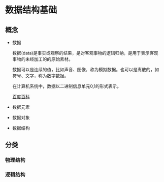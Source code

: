 # 数据结构基础

## 概念

- 数据

    数据(data)是事实或观察的结果，是对客观事物的逻辑归纳，是用于表示客观事物的未经加工的的原始素材。

    数据可以是连续的值，比如声音、图像，称为模拟数据。也可以是离散的，如符号、文字，称为数字数据。

    在计算机系统中，数据以二进制信息单元0,1的形式表示。
    
    [百度百科](https://baike.baidu.com/item/数据/5947370)
- 数据元素

- 数据对象

- 数据结构



## 分类

### 物理结构

### 逻辑结构


